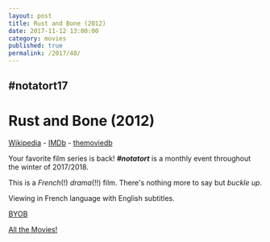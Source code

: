 ```yaml
---
layout: post
title: Rust and Bone (2012)
date: 2017-11-12 13:00:00
category: movies
published: true
permalink: /2017/48/
---
```



## \#notatort17

# Rust and Bone (2012)



[Wikipedia](https://en.wikipedia.org/wiki/Rust_and_Bone) - [IMDb](http://www.imdb.com/title/tt2053425/) - [themoviedb](https://www.themoviedb.org/movie/97365-de-rouille-et-d-os)

Your favorite film series is back! ***\#notatort*** is a monthly event throughout the winter of 2017/2018.

This is a *French*(!) *drama*(!!) film. There's nothing more to say but *buckle up*.

Viewing in French language with English subtitles.

<a href="http://en.wikipedia.org/wiki/BYOB_(beverage)">BYOB</a>

[All the Movies!](http://notatort.com/allthemovies/)

<!--include jquery & backstretch-->

<script type="text/javascript" src="https://ajax.googleapis.com/ajax/libs/jquery/1.7.2/jquery.min.js"></script>

<script type="text/javascript" src="http://notatort.com/jquery.backstretch.min.js"></script>

<script type="text/javascript">

$(function(){

     $(window).resize(function(){
     
         if($(this).width() >= 767){
         
             $.backstretch("http://notatort.com/bg1748.jpg", {speed: 150});
             
         }
         
      })
      
      .resize();//trigger resize on page load
      
});

</script>